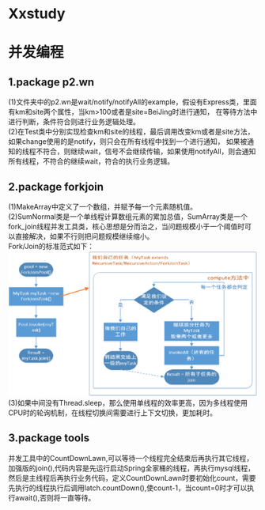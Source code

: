 # Xxstudy
并发编程
======
1.package p2.wn
----
(1)文件夹中的p2.wn是wait/notify/notifyAll的example，假设有Express类，里面有km和site两个属性，当km>100或者是site=BeiJing时进行通知，
在等待方法中进行判断，条件符合则进行业务逻辑处理。<br>
(2)在Test类中分别实现检查km和site的线程，最后调用改变km或者是site方法，如果change使用的是notify，则只会在所有线程中找到一个进行通知，
如果被通知的线程不符合，则继续wait，信号不会继续传输，如果使用notifyAll，则会通知所有线程，不符合的继续wait，符合的执行业务逻辑。

2.package forkjoin
----
(1)MakeArray中定义了一个数组，并赋予每一个元素随机值。<br>
(2)SumNormal类是一个单线程计算数组元素的累加总值，SumArray类是一个fork_join线程并发工具类，核心思想是分而治之，当问题规模小于一个阈值时可以直接解决，如果不行则把问题规模继续缩小。<br>
Fork/Join的标准范式如下：
![image](https://github.com/myxuxi/gzy/blob/master/forkjoin.png)
(3)如果中间没有Thread.sleep，那么使用单线程的效率更高，因为多线程使用CPU时的轮询机制，在线程切换间需要进行上下文切换，更加耗时。

3.package tools
----
并发工具中的CountDownLawn,可以等待一个线程完全结束后再执行其它线程，加强版的join(),代码内容是先运行启动Spring全家桶的线程，再执行mysql线程，然后是主线程后再执行业务代码，定义CountDownLawn时要初始化count，需要先执行的线程执行后调用latch.countDown(),使count-1，当count=0时才可以执行await(),否则将一直等待。

